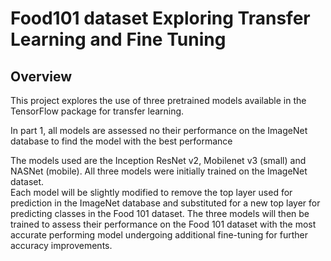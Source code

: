 # Food101 dataset Exploring Transfer Learning and Fine Tuning

## Overview

This project explores the use of three pretrained models available in the TensorFlow package for transfer learning. 

In part 1, all models are assessed no their performance on the ImageNet database to find the model with the best performance 

The models used are the Inception ResNet v2, Mobilenet v3 (small) and NASNet (mobile). All three models were initially trained on the ImageNet dataset.  
Each model will be slightly modified to remove the top layer used for prediction in the ImageNet database and substituted for a new top layer for predicting classes in the Food 101 dataset. The three models will then be trained to assess their performance on the Food 101 dataset with the most accurate performing model undergoing additional fine-tuning for further accuracy improvements. 

